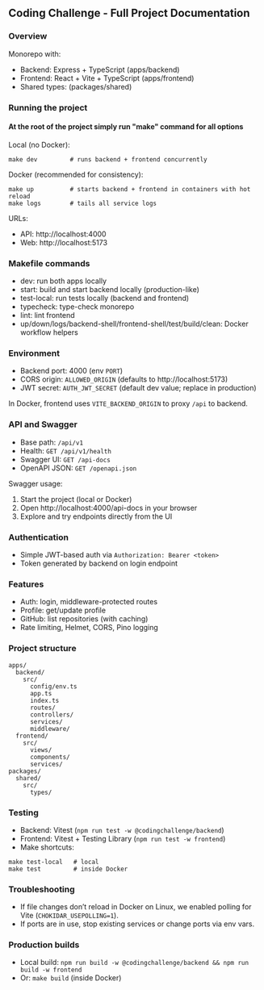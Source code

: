 ## Coding Challenge - Full Project Documentation

### Overview

Monorepo with:

- Backend: Express + TypeScript (apps/backend)
- Frontend: React + Vite + TypeScript (apps/frontend)
- Shared types: (packages/shared)

### Running the project

#### At the root of the project simply run "make" command for all options

Local (no Docker):

```
make dev         # runs backend + frontend concurrently
```

Docker (recommended for consistency):

```
make up          # starts backend + frontend in containers with hot reload
make logs        # tails all service logs
```

URLs:

- API: http://localhost:4000
- Web: http://localhost:5173

### Makefile commands

- dev: run both apps locally
- start: build and start backend locally (production-like)
- test-local: run tests locally (backend and frontend)
- typecheck: type-check monorepo
- lint: lint frontend
- up/down/logs/backend-shell/frontend-shell/test/build/clean: Docker workflow helpers

### Environment

- Backend port: 4000 (env `PORT`)
- CORS origin: `ALLOWED_ORIGIN` (defaults to http://localhost:5173)
- JWT secret: `AUTH_JWT_SECRET` (default dev value; replace in production)

In Docker, frontend uses `VITE_BACKEND_ORIGIN` to proxy `/api` to backend.

### API and Swagger

- Base path: `/api/v1`
- Health: `GET /api/v1/health`
- Swagger UI: `GET /api-docs`
- OpenAPI JSON: `GET /openapi.json`

Swagger usage:

1. Start the project (local or Docker)
2. Open http://localhost:4000/api-docs in your browser
3. Explore and try endpoints directly from the UI

### Authentication

- Simple JWT-based auth via `Authorization: Bearer <token>`
- Token generated by backend on login endpoint

### Features

- Auth: login, middleware-protected routes
- Profile: get/update profile
- GitHub: list repositories (with caching)
- Rate limiting, Helmet, CORS, Pino logging

### Project structure

```
apps/
  backend/
    src/
      config/env.ts
      app.ts
      index.ts
      routes/
      controllers/
      services/
      middleware/
  frontend/
    src/
      views/
      components/
      services/
packages/
  shared/
    src/
      types/
```

### Testing

- Backend: Vitest (`npm run test -w @codingchallenge/backend`)
- Frontend: Vitest + Testing Library (`npm run test -w frontend`)
- Make shortcuts:

```
make test-local   # local
make test         # inside Docker
```

### Troubleshooting

- If file changes don’t reload in Docker on Linux, we enabled polling for Vite (`CHOKIDAR_USEPOLLING=1`).
- If ports are in use, stop existing services or change ports via env vars.

### Production builds

- Local build: `npm run build -w @codingchallenge/backend && npm run build -w frontend`
- Or: `make build` (inside Docker)
